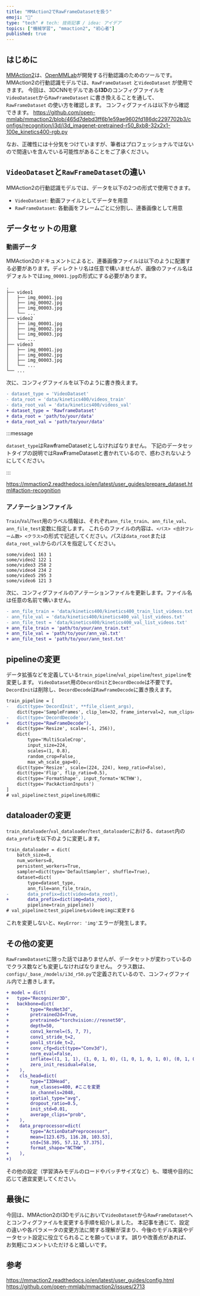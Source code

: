 ```yaml
---
title: "MMAction2でRawFrameDatasetを扱う"
emoji: "🕺"
type: "tech" # tech: 技術記事 / idea: アイデア
topics: ["機械学習", "mmaction2", "初心者"]
published: true
---
```


## はじめに

[MMAction2](https://github.com/open-mmlab/mmaction2)は、[OpenMMLab](https://openmmlab.com/)が開発する行動認識のためのツールです。
MMAction2の行動認識モデルでは、`RawFrameDataset` と`VideoDataset` が使用できます。
今回は、3DCNNモデルである**I3D**のコンフィグファイルを`VideoDataset`から`RawFrameDataset` に書き換えることを通して、`RawFrameDataset` の使い方を確認します。
コンフィグファイルは以下から確認できます。
https://github.com/open-mmlab/mmaction2/blob/465d7debd3ff6b1e59ae9602fd186dc2297702b3/configs/recognition/i3d/i3d_imagenet-pretrained-r50_8xb8-32x2x1-100e_kinetics400-rgb.py

なお、正確性には十分気をつけていますが、筆者はプロフェッショナルではないので間違いを含んでいる可能性があることをご了承ください。

## `VideoDataset`と`RawFrameDataset`の違い

MMAction2の行動認識モデルでは、データを以下の2つの形式で使用できます。

- `VideoDataset`: 動画ファイルとしてデータを用意
- `RawFrameDataset`: 各動画をフレームごとに分割し、連番画像として用意

## データセットの用意

### 動画データ

MMAction2のドキュメントによると、連番画像ファイルは以下のように配置する必要があります。ディレクトリ名は任意で構いませんが、画像のファイル名はデフォルトでは`img_00001.jpg`の形式にする必要があります。

```
.
├── video1
│   ├── img_00001.jpg
│   ├── img_00002.jpg
│   ├── img_00003.jpg
│   └── ...
├── video2
│   ├── img_00001.jpg
│   ├── img_00002.jpg
│   ├── img_00003.jpg
│   └── ...
├── video3
│   ├── img_00001.jpg
│   ├── img_00002.jpg
│   ├── img_00003.jpg
│   └── ...
└── ...

```

次に、コンフィグファイルを以下のように書き換えます。

```diff python
- dataset_type = 'VideoDataset'
- data_root = 'data/kinetics400/videos_train'
- data_root_val = 'data/kinetics400/videos_val'
+ dataset_type = 'RawframeDataset'
+ data_root = 'path/to/your/data'
+ data_root_val = 'path/to/your/data'
```

:::message

`dataset_type`はRaw**f**rameDatasetとしなければなりません。
下記のデータセットタイプの説明ではRaw**F**rameDatasetと書かれているので、惑わされないようにしてください。

:::

https://mmaction2.readthedocs.io/en/latest/user_guides/prepare_dataset.html#action-recognition

### アノテーションファイル

`Train`/`Val`/`Test`用のラベル情報は、それぞれ`ann_file_train`、`ann_file_val`、`ann_file_test`変数に指定します。
これらのファイルの内容は、`<パス> <合計フレーム数> <クラス>`の形式で記述してください。パスは`data_root`または`data_root_val`からのパスを指定してください。

```
some/video1 163 1
some/video2 122 1
some/video3 258 2
some/video4 234 2
some/video5 295 3
some/video6 121 3
```

次に、コンフィグファイルのアノテーションファイルを更新します。ファイル名は任意の名前で構いません。

```diff python
- ann_file_train = 'data/kinetics400/kinetics400_train_list_videos.txt'
- ann_file_val = 'data/kinetics400/kinetics400_val_list_videos.txt'
- ann_file_test = 'data/kinetics400/kinetics400_val_list_videos.txt'
+ ann_file_train = 'path/to/your/ann_train.txt'
+ ann_file_val = 'path/to/your/ann_val.txt'
+ ann_file_test = 'path/to/your/ann_test.txt'
```

## pipelineの変更

データ拡張などを定義している`train_pipeline`/`val_pipeline`/`test_pipeline`を変更します。
`VideoDataset`用の`DecordInit`と`DecordDecode`は不要です。`DecordInit`は削除し、`DecordDecode`は`RawFrameDecode`に置き換えます。

```diff python
train_pipeline = [
-   dict(type='DecordInit', **file_client_args),
    dict(type='SampleFrames', clip_len=32, frame_interval=2, num_clips=1),
-   dict(type='DecordDecode'),
+   dict(type="RawFrameDecode"),
    dict(type='Resize', scale=(-1, 256)),
    dict(
        type='MultiScaleCrop',
        input_size=224,
        scales=(1, 0.8),
        random_crop=False,
        max_wh_scale_gap=0),
    dict(type='Resize', scale=(224, 224), keep_ratio=False),
    dict(type='Flip', flip_ratio=0.5),
    dict(type='FormatShape', input_format='NCTHW'),
    dict(type='PackActionInputs')
]
# val_pipelineとtest_pipelineも同様に
```

## dataloaderの変更

`train_dataloader`/`val_dataloader`/`test_dataloader`における、`dataset`内の`data_prefix`を以下のように変更します。

```diff python
train_dataloader = dict(
    batch_size=8,
    num_workers=8,
    persistent_workers=True,
    sampler=dict(type='DefaultSampler', shuffle=True),
    dataset=dict(
        type=dataset_type,
        ann_file=ann_file_train,
-       data_prefix=dict(video=data_root),
+       data_prefix=dict(img=data_root),
        pipeline=train_pipeline))
# val_pipelineとtest_pipelineもvideoをimgに変更する
```

これを変更しないと、`KeyError: 'img'`エラーが発生します。

## その他の変更

`RawFrameDataset`に限った話ではありませんが、データセットが変わっているのでクラス数なども変更しなければなりません。
クラス数は、`configs/_base_/models/i3d_r50.py`で定義されているので、コンフィグファイル内で上書きします。

```diff python
+ model = dict(
+   type="Recognizer3D",
+   backbone=dict(
+        type="ResNet3d",
+        pretrained2d=True,
+        pretrained="torchvision://resnet50",
+        depth=50,
+        conv1_kernel=(5, 7, 7),
+        conv1_stride_t=2,
+        pool1_stride_t=2,
+        conv_cfg=dict(type="Conv3d"),
+        norm_eval=False,
+        inflate=((1, 1, 1), (1, 0, 1, 0), (1, 0, 1, 0, 1, 0), (0, 1, 0)),
+        zero_init_residual=False,
+    ),
+    cls_head=dict(
+        type="I3DHead",
+        num_classes=400, #ここを変更
+        in_channels=2048,
+        spatial_type="avg",
+        dropout_ratio=0.5,
+        init_std=0.01,
+        average_clips="prob",
+    ),
+    data_preprocessor=dict(
+        type="ActionDataPreprocessor",
+        mean=[123.675, 116.28, 103.53],
+        std=[58.395, 57.12, 57.375],
+        format_shape="NCTHW",
+    ),
+)
```

その他の設定（学習済みモデルのロードやバッチサイズなど）も、環境や目的に応じて適宜変更してください。

## 最後に

今回は、MMAction2のI3Dモデルにおいて`VideoDataset`から`RawFrameDataset`へとコンフィグファイルを変更する手順を紹介しました。
本記事を通じて、設定の違いや各パラメータの変更方法に関する理解が深まり、今後のモデル実装やデータセット設定に役立てられることを願っています。
誤りや改善点があれば、お気軽にコメントいただけると嬉しいです。

## 参考

https://mmaction2.readthedocs.io/en/latest/user_guides/config.html
https://github.com/open-mmlab/mmaction2/issues/2713
